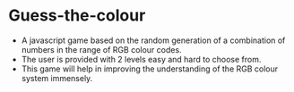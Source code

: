 # Guess-the-colour
- A javascript game based on the random generation of a combination of numbers in the range of RGB colour codes. 
- The user is provided with 2 levels easy and hard to choose from.
- This game will help in improving the understanding of the RGB colour system immensely.
